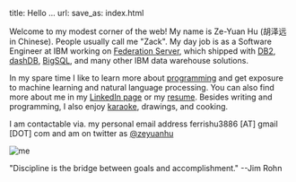 title: Hello ...
url:
save_as: index.html

Welcome to my modest corner of the web! My name is Ze-Yuan Hu (胡泽远 in Chinese). People usually call me "Zack". 
My day job is as a Software Engineer at IBM working on [Federation Server](http://www-03.ibm.com/software/products/en/ibminfofedeserv), 
which shipped with [DB2](http://www.ibm.com/analytics/us/en/technology/db2/), [dashDB](http://www.ibm.com/analytics/us/en/technology/cloud-data-services/dashdb/), 
[BigSQL](https://www-01.ibm.com/software/data/infosphere/hadoop/big-sql.html), and many other IBM data warehouse solutions. 

In my spare time I like to learn more about [programming]({filename}software.md) and
get exposure to machine learning and natural language processing. 
You can also find more about me in my [LinkedIn page](http://cn.linkedin.com/in/zhu45) 
or my
[resume]({attach}/assets/zeyuan-hu-cv.pdf). 
Besides writing and programming, I also enjoy [karaoke]({filename}songs.md), drawings, 
and cooking.

I am contactable via. my personal email address ferrishu3886 [AT] gmail [DOT] com and
am on twitter as [@zeyuanhu](https://twitter.com/zeyuanhu)

<img src="/images/me2.jpg" class="img-fluid" alt="me" style="height: auto; max-width: 50%"/>

"Discipline is the bridge between goals and accomplishment." --Jim Rohn
